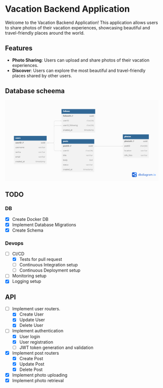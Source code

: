 # Vacation Backend Application

Welcome to the Vacation Backend Application! This application allows users to share photos of their vacation experiences, showcasing beautiful and travel-friendly places around the world.

## Features

- **Photo Sharing**: Users can upload and share photos of their vacation experiences.
- **Discover**: Users can explore the most beautiful and travel-friendly places shared by other users.

## Database scheema

![Schema](schema.png)

## TODO

### DB

- [x] Create Docker DB
- [x] Implement Database Migrations
- [x] Create Schema

### Devops

- [ ] CI/CD
  - [x] Tests for pull request
  - [ ] Continuous Integration setup
  - [ ] Continuous Deployment setup
- [ ] Monitoring setup
- [x] Logging setup

## API

- [ ] Implement user routers.
  - [x] Create User
  - [x] Update User
  - [x] Delete User
- [ ] Implement authentication
  - [x] User login
  - [x] User registration
  - [ ] JWT token generation and validation
- [x] Implement post routers
  - [x] Create Post
  - [x] Update Post
  - [x] Delete Post
- [x] Implement photo uploading
- [x] Implement photo retrieval
